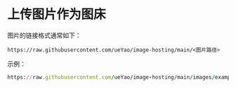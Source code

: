 # 上传图片作为图床

图片的链接格式通常如下：
```
https://raw.githubusercontent.com/ueYao/image-hosting/main/<图片路径>
```
示例：
``` ruby
https://raw.githubusercontent.com/ueYao/image-hosting/main/images/example.jpg
```
